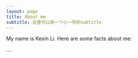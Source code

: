 ```yaml
---
layout: page
title: About me
subtitle: 这里可以放一个小一号的subtitle
---
```


My name is Kexin Li. Here are some facts about me:

....
